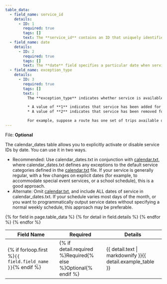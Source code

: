 ```yaml
---
table_data:
  - field_name: service_id
    details:
      - ID: 1
        required: true
        tags: []
        text: The **service_id** contains an ID that uniquely identifies a set of dates when a service exception is available for one or more routes. Each (service_id, date) pair can only appear once in calendar_dates.txt. If the a service_id value appears in both the calendar.txt and calendar_dates.txt files, the information in calendar_dates.txt modifies the service information specified in [calendar.txt](#calendartxt). This field is referenced by the [trips.txt](#tripstxt) file.
  - field_name: date
    details:
      - ID: 2
        required: true
        tags: []
        text: The **date** field specifies a particular date when service availability is different than the norm. You can use the **exception_type** field to indicate whether service is available on the specified date. The **date** field's value should be in YYYYMMDD format.
  - field_name: exception_type
    details:
      - ID: 3
        required: true
        tags: []
        text: |
          The **exception_type** indicates whether service is available on the date specified in the date field.

          * A value of **1** indicates that service has been added for the specified date.
          * A value of **2** indicates that service has been removed for the specified date.

          For example, suppose a route has one set of trips available on holidays and another set of trips available on all other days. You could have one **service_id** that corresponds to the regular service schedule and another **service_id** that corresponds to the holiday schedule. For a particular holiday, you would use the calendar_dates.txt file to add the holiday to the holiday **service_id** and to remove the holiday from the regular **service_id** schedule.
---
```

File: **Optional**

The calendar_dates table allows you to explicitly activate or disable service IDs by date. You can use it in two ways.

* Recommended: Use calendar_dates.txt in conjunction with [calendar.txt](#calendartxt), where calendar_dates.txt defines any exceptions to the default service categories defined in the [calendar.txt](#calendartxt) file. If your service is generally regular, with a few changes on explicit dates (for example, to accommodate special event services, or a school schedule), this is a good approach.
* Alternate: Omit [calendar.txt](#calendartxt), and include ALL dates of service in calendar_dates.txt. If your schedule varies most days of the month, or you want to programmatically output service dates without specifying a normal weekly schedule, this approach may be preferable.

<table class="recommendation">
  <thead>
    <tr>
      <th>Field Name</th>
      <th>Required</th>
      <th>Details</th>
    </tr>
  </thead>
  <tbody>
    {% for field in page.table_data %}
      {% for detail in field.details %}
    <tr id="{{ page.slug }}_{{ detail.ID }}" class="anchor-row{% if forloop.first %} field-row{% endif %}{% for tag in detail.tags %} {{ tag }}{% endfor %}">
      <td>{% if forloop.first %}<code>{{ field.field_name }}</code>{% endif %}</td>
      <td>{% if detail.required %}Required{% else %}Optional{% endif %}</td>
      <td>{{ detail.text | markdownify }}{{ detail.example_table }}</td>
    </tr>
      {% endfor %}
    {% endfor %}
  </tbody>
</table>
